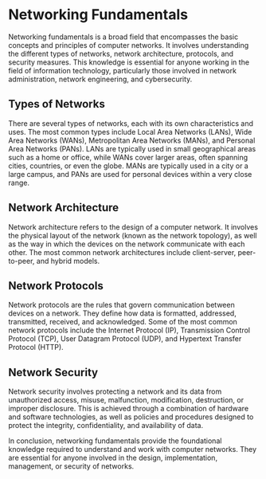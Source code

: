 # Networking Fundamentals

Networking fundamentals is a broad field that encompasses the basic concepts and principles of computer networks. It involves understanding the different types of networks, network architecture, protocols, and security measures. This knowledge is essential for anyone working in the field of information technology, particularly those involved in network administration, network engineering, and cybersecurity.

## Types of Networks

There are several types of networks, each with its own characteristics and uses. The most common types include Local Area Networks (LANs), Wide Area Networks (WANs), Metropolitan Area Networks (MANs), and Personal Area Networks (PANs). LANs are typically used in small geographical areas such as a home or office, while WANs cover larger areas, often spanning cities, countries, or even the globe. MANs are typically used in a city or a large campus, and PANs are used for personal devices within a very close range.

## Network Architecture

Network architecture refers to the design of a computer network. It involves the physical layout of the network (known as the network topology), as well as the way in which the devices on the network communicate with each other. The most common network architectures include client-server, peer-to-peer, and hybrid models.

## Network Protocols

Network protocols are the rules that govern communication between devices on a network. They define how data is formatted, addressed, transmitted, received, and acknowledged. Some of the most common network protocols include the Internet Protocol (IP), Transmission Control Protocol (TCP), User Datagram Protocol (UDP), and Hypertext Transfer Protocol (HTTP).

## Network Security

Network security involves protecting a network and its data from unauthorized access, misuse, malfunction, modification, destruction, or improper disclosure. This is achieved through a combination of hardware and software technologies, as well as policies and procedures designed to protect the integrity, confidentiality, and availability of data.

In conclusion, networking fundamentals provide the foundational knowledge required to understand and work with computer networks. They are essential for anyone involved in the design, implementation, management, or security of networks.
